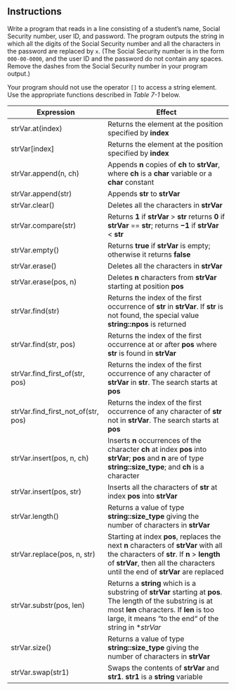 ## Instructions
Write a program that reads in a line consisting of a student’s name, Social Security number, user ID, and password. The program outputs the string in which all the digits of the Social Security number and all the characters in the password are replaced by `x`. (The Social Security number is in the form `000-00-0000`, and the user ID and the password do not contain any spaces. Remove the dashes from the Social Security number in your program output.) 
 
Your program should not use the operator `[]` to access a string element. Use the appropriate functions described in _Table 7-1_ below. 

Expression | Effect
---|---|
strVar.at(index)|Returns the element at the position specified by **index**|
strVar[index]|Returns the element at the position specified by **index**|
strVar.append(n, ch)|Appends **n** copies of **ch** to **strVar**, where **ch** is a **char** variable or a **char** constant|
strVar.append(str)|Appends **str** to **strVar**|
strVar.clear()|Deletes all the characters in **strVar**
strVar.compare(str)|Returns **1** if **strVar** > **str** returns **0** if **strVar** == **str**; returns **−1** if **strVar** < **str**|
strVar.empty()|Returns **true** if **strVar** is empty; otherwise it returns **false**|
strVar.erase()|Deletes all the characters in **strVar**|
strVar.erase(pos, n)|Deletes **n** characters from **strVar** starting at position **pos**|
strVar.find(str)|Returns the index of the first occurrence of **str** in **strVar**. If **str** is not found, the special value **string::npos** is returned|
strVar.find(str, pos)|Returns the index of the first occurrence at or after **pos** where **str** is found in **strVar**|
strVar.find_first_of(str, pos)|Returns the index of the first occurrence of any character of **strVar** in **str**. The search starts at **pos**|
strVar.find_first_not_of(str, pos)|Returns the index of the first occurrence of any character of **str** not in **strVar**. The search starts at **pos**|
strVar.insert(pos, n, ch)|Inserts **n** occurrences of the character **ch** at index **pos** into **strVar**; **pos** and **n** are of type **string::size_type**; and **ch** is a character|
strVar.insert(pos, str)|Inserts all the characters of **str** at index **pos** into **strVar**|
strVar.length()|Returns a value of type **string::size_type** giving the number of characters in **strVar**|
strVar.replace(pos, n, str)|Starting at index **pos**, replaces the next **n** characters of **strVar** with all the characters of **str**. If **n** >  **length** of **strVar**, then all the characters until the end of **strVar** are replaced |
strVar.substr(pos, len)|Returns a **string** which is a substring of **strVar** starting at **pos**. The length of the substring is at most **len** characters. If **len** is too large, it means “to the end“ of the string in **strVar*|
strVar.size()|Returns a value of type **string::size_type** giving the number of characters in **strVar**
strVar.swap(str1)|Swaps the contents of **strVar** and **str1**. **str1** is a **string** variable|

